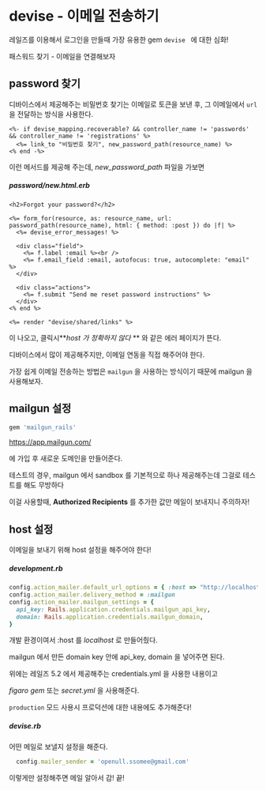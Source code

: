 # devise - 이메일 전송하기

레일즈를 이용해서 로그인을 만들때 가장 유용한 gem `devise ` 에 대한 심화! 

패스워드 찾기 - 이메일을 연결해보자 



## password 찾기 

디바이스에서 제공해주는 비밀번호 찾기는 이메일로 토큰을 보낸 후, 그 이메일에서 `url` 을 전달하는 방식을 사용한다.

```erb
<%- if devise_mapping.recoverable? && controller_name != 'passwords' && controller_name != 'registrations' %>
  <%= link_to "비밀번호 찾기", new_password_path(resource_name) %>
<% end -%>
```

이런 메서드를 제공해 주는데, _new_password_path_ 파일을 가보면

##### password/new.html.erb

```erb
<h2>Forgot your password?</h2>

<%= form_for(resource, as: resource_name, url: password_path(resource_name), html: { method: :post }) do |f| %>
  <%= devise_error_messages! %>

  <div class="field">
    <%= f.label :email %><br />
    <%= f.email_field :email, autofocus: true, autocomplete: "email" %>
  </div>

  <div class="actions">
    <%= f.submit "Send me reset password instructions" %>
  </div>
<% end %>

<%= render "devise/shared/links" %>
```

이 나오고, 클릭시**_host 가 정확하지 않다_ ** 와 같은 에러 페이지가 뜬다.

디바이스에서 많이 제공해주지만, 이메일 연동을 직접 해주어야 한다. 

가장 쉽게 이메일 전송하는 방법은 `mailgun` 을 사용하는 방식이기 때문에 mailgun 을 사용해보자.



## mailgun 설정 

```ruby
gem 'mailgun_rails'
```

https://app.mailgun.com/

에 가입 후 새로운 도메인을 만들어준다. 

테스트의 경우, mailgun 에서 sandbox 를 기본적으로 하나 제공해주는데 그걸로 테스트를 해도 무방하다

이걸 사용할때,  __Authorized Recipients__ 를 추가한 값만 메일이 보내지니 주의하자! 



## host 설정

이메일을 보내기 위해 host 설정을 해주어야 한다!

##### development.rb

```ruby
config.action_mailer.default_url_options = { :host => "http://localhost:3000/" }
config.action_mailer.delivery_method = :mailgun
config.action_mailer.mailgun_settings = {
  api_key: Rails.application.credentials.mailgun_api_key,
  domain: Rails.application.credentials.mailgun_domain,
}
```

개발 환경이여서 :host 를 _localhost_ 로 만들어줬다.

mailgun 에서 만든 domain key 안에 api_key, domain 을 넣어주면 된다. 

위에는 레일즈 5.2 에서 제공해주는 credentials.yml 을 사용한 내용이고

_figaro gem_ 또는 _secret.yml_ 을 사용해준다. 

`production` 모드 사용시 프로덕션에 대한 내용에도 추가해준다! 



##### devise.rb

어떤 메일로 보낼지 설정을 해준다.

```ruby
  config.mailer_sender = 'openull.ssomee@gmail.com'
```

이렇게만 설정해주면 메일 알아서 감! 끝!